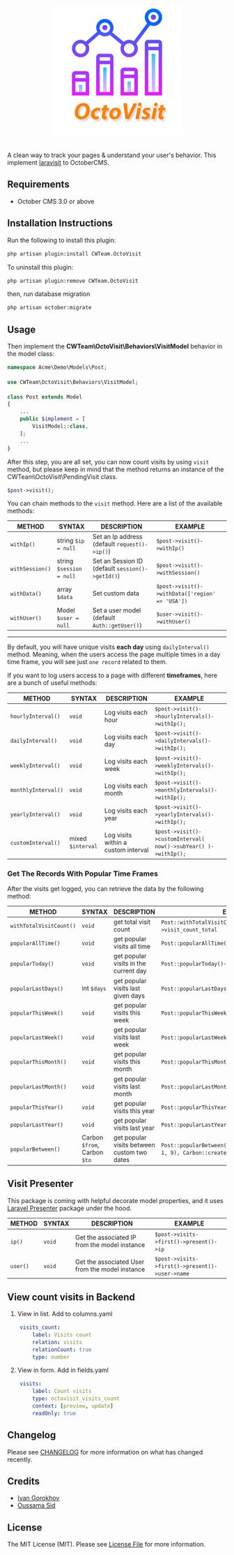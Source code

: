<p align="center">
    <img src="logo.png" alt="Octovisit Logo" width="300">
    <br><br>
</p>

A clean way to track your pages & understand your user's behavior. This implement [laravisit](https://github.com/coderflexx/laravisit) to OctoberCMS.

## Requirements

- October CMS 3.0 or above

## Installation Instructions

Run the following to install this plugin:

```bash
php artisan plugin:install CWTeam.OctoVisit
```

To uninstall this plugin:

```bash
php artisan plugin:remove CWTeam.OctoVisit
```

then, run database migration
```bash
php artisan october:migrate
```


## Usage

Then implement the **CWTeam\OctoVisit\Behaviors\VisitModel** behavior in the model class:

```php
namespace Acme\Demo\Models\Post;

use CWTeam\OctoVisit\Behaviors\VisitModel;

class Post extends Model
{
    ...
    public $implement = [
        VisitModel::class,
    ];
    ...
}
```
After this step, you are all set, you can now count visits by using `visit` method, but please keep in mind that the method returns an instance of the CWTeam\OctoVisit\PendingVisit class.

```php
$post->visit();
```

You can chain methods to the `visit` method. Here are a list of the available methods:

| METHOD      | SYNTAX      | DESCRIPTION                                      | EXAMPLE     |
| ----------- | ----------- |--------------------------------------------------| ----------- |
| `withIp()`      | string `$ip = null`       | Set an Ip address (default `request()->ip()`)    | `$post->visit()->withIp()`       |
| `withSession()` | string `$session = null` | Set an Session ID (default `session()->getId()`) | `$post->visit()->withSession()` |
|`withData()` | array `$data` | Set custom data                                  | `$post->visit()->withData(['region' => 'USA'])` |
| `withUser()` | Model `$user = null` | Set a user model (default `Auth::getUser()`)     | `$user->visit()->withUser()` |

---

By default, you will have unique visits __each day__ using `dailyInterval()` method. Meaning, when the users access the page multiple times in a day time frame, you will see just `one record` related to them.

If you want to log users access to a page with different __timeframes__, here are a bunch of useful methods:

| METHOD      | SYNTAX      | DESCRIPTION | EXAMPLE     |
| ----------- | ----------- | ----------- | ----------- |
| `hourlyInterval()` | `void` | Log visits each hour | `$post->visit()->hourlyIntervals()->withIp();` |
| `dailyInterval()` | `void` | Log visits each day | `$post->visit()->dailyIntervals()->withIp();` |
| `weeklyInterval()` | `void` | Log visits each week | `$post->visit()->weeklyIntervals()->withIp();` |
| `monthlyInterval()` | `void` | Log visits each month | `$post->visit()->monthlyIntervals()->withIp();` |
| `yearlyInterval()` | `void` | Log visits each year | `$post->visit()->yearlyIntervals()->withIp();` |
| `customInterval()` | mixed `$interval` | Log visits within a custom interval | `$post->visit()->customInterval( now()->subYear() )->withIp();` |

### Get The Records With Popular Time Frames
After the visits get logged, you can retrieve the data by the following method:

| METHOD      | SYNTAX      | DESCRIPTION | EXAMPLE     |
| ----------- | ----------- | ----------- | ----------- |
| `withTotalVisitCount()` | `void` | get total visit count | `Post::withTotalVisitCount()->first()->visit_count_total` |
| `popularAllTime()` | `void` | get popular visits all time | `Post::popularAllTime()->get()` |
| `popularToday()` | `void` | get popular visits in the current day | `Post::popularToday()->get()` |
| `popularLastDays()` | int `$days` | get popular visits last given days | `Post::popularLastDays(10)->get()` |
| `popularThisWeek()` | `void` | get popular visits this week | `Post::popularThisWeek()->get()` |
| `popularLastWeek()` | `void` | get popular visits last week | `Post::popularLastWeek()->get()` |
| `popularThisMonth()` | `void` | get popular visits this month | `Post::popularThisMonth()->get()` |
| `popularLastMonth()` | `void` | get popular visits last month | `Post::popularLastMonth()->get()` |
| `popularThisYear()` | `void` | get popular visits this year | `Post::popularThisYear()->get()` |
| `popularLastYear()` | `void` | get popular visits last year | `Post::popularLastYear()->get()` |
| `popularBetween()` | Carbon `$from`, Carbon `$to` | get popular visits between custom two dates | `Post::popularBetween(Carbon::createFromDate(2019, 1, 9), Carbon::createFromDat(2022, 1, 3))->get();` |

## Visit Presenter
This package is coming with helpful decorate model properties, and it uses [Laravel Presenter](https://github.com/coderflexx/laravel-presenter) package under the hood.

| METHOD      | SYNTAX      | DESCRIPTION | EXAMPLE     |
| ----------- | ----------- | ----------- | ----------- |
| `ip()` | `void` | Get the associated IP from the model instance | `$post->visits->first()->present()->ip`|
| `user()` | `void` | Get the associated User from the model instance | `$post->visits->first()->present()->user->name`|

## View count visits in Backend

1. View in list. Add to columns.yaml
```yaml
    visits_count:
        label: Visits count
        relation: visits
        relationCount: true
        type: number
```

2. View in form. Add in fields.yaml
```yaml
    visits:
        label: Count visits
        type: octovisit_visits_count
        context: [preview, update]
        readOnly: true
```

## Changelog

Please see [CHANGELOG](CHANGELOG.md) for more information on what has changed recently.

## Credits

- [Ivan Gorokhov](https://github.com/dead23angel)
- [Oussama Sid](https://github.com/ousid)

## License

The MIT License (MIT). Please see [License File](LICENSE.md) for more information.
